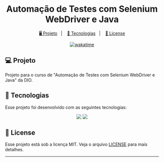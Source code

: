 <h1 align="center">
  Automação de Testes com Selenium WebDriver e Java
</h1>

<p align="center">
  <a href="#-projeto">🖥️ Projeto</a>&nbsp;&nbsp;&nbsp;|&nbsp;&nbsp;&nbsp;
  <a href="#-tecnologias">🚀 Tecnologias</a>&nbsp;&nbsp;&nbsp;|&nbsp;&nbsp;&nbsp;
  <a href="#-license">📝 License</a>
</p>

<p align="center">
    <a href="https://wakatime.com/badge/user/68660678-6b86-4b78-98df-f5f41a37e1bc/project/fbb6e954-629c-47c9-ad56-8d51b1fe2fbb"><img src="https://wakatime.com/badge/user/68660678-6b86-4b78-98df-f5f41a37e1bc/project/fbb6e954-629c-47c9-ad56-8d51b1fe2fbb.svg" alt="wakatime"></a>
</p>

## 💻 Projeto

Projeto para o curso de "Automação de Testes com Selenium WebDriver e Java" da DIO.

## 🚀 Tecnologias

Esse projeto foi desenvolvido com as seguintes tecnologias:

<p align="center">
    <img src="https://img.shields.io/badge/java-%23ED8B00.svg?style=for-the-badge&logo=java&logoColor=white">
    <img src="https://img.shields.io/badge/-selenium-%43B02A?style=for-the-badge&logo=selenium&logoColor=white">
</p>

## 📝 License

Esse projeto está sob a licença MIT. Veja o arquivo [LICENSE](LICENSE) para mais detalhes.

---

